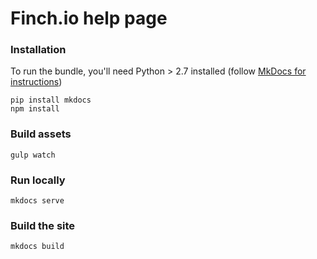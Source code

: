 # Finch.io help page
### Installation
To run the  bundle, you'll need Python > 2.7 installed (follow [MkDocs for instructions](https://github.com/mkdocs/mkdocs/blob/master/docs/index.md#installation))
```
pip install mkdocs
npm install
```

### Build assets
```
gulp watch
```

### Run locally
```
mkdocs serve
```

### Build the site
```
mkdocs build
```
